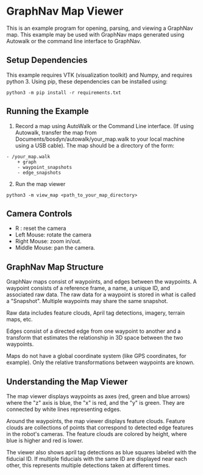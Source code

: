 <!--
Copyright (c) 2022 Boston Dynamics, Inc.  All rights reserved.

Downloading, reproducing, distributing or otherwise using the SDK Software
is subject to the terms and conditions of the Boston Dynamics Software
Development Kit License (20191101-BDSDK-SL).
-->

# GraphNav Map Viewer

This is an example program for opening, parsing, and viewing a GraphNav map. This example may be used with GraphNav maps generated using Autowalk or the command line interface to GraphNav.

## Setup Dependencies

This example requires VTK (visualization toolkit) and Numpy, and requires python 3. Using pip, these dependencies can be installed using:

```
python3 -m pip install -r requirements.txt
```

## Running the Example

1. Record a map using AutoWalk or the Command Line interface. (If using Autowalk, transfer the map from Documents/bosdyn/autowalk/your_map.walk to your local machine using a USB cable). The map should be a directory of the form:

```
- /your_map.walk
    + graph
    - waypoint_snapshots
    - edge_snapshots
```

2. Run the map viewer

```
python3 -m view_map <path_to_your_map_directory>
```

## Camera Controls

- R : reset the camera
- Left Mouse: rotate the camera
- Right Mouse: zoom in/out.
- Middle Mouse: pan the camera.

## GraphNav Map Structure

GraphNav maps consist of waypoints, and edges between the waypoints. A waypoint consists of a reference frame, a name, a unique ID, and associated raw data. The raw data for a waypoint is stored in what is called a "Snapshot". Multiple waypoints may share the same snapshot.

Raw data includes feature clouds, April tag detections, imagery, terrain maps, etc.

Edges consist of a directed edge from one waypoint to another and a transform that estimates the relationship in 3D space between the two waypoints.

Maps do not have a global coordinate system (like GPS coordinates, for example). Only the relative transformations between waypoints are known.

## Understanding the Map Viewer

The map viewer displays waypoints as axes (red, green and blue arrows) where the "z" axis is blue, the "x" is red, and the "y" is green. They are connected by white lines representing edges.

Around the waypoints, the map viewer displays feature clouds. Feature clouds are collections of points that correspond to detected edge features in the robot's cameras. The feature clouds are colored by height, where blue is higher and red is lower.

The viewer also shows april tag detections as blue squares labeled with the fiducial ID. If multiple fiducials with the same ID are displayed near each other, this represents multiple detections taken at different times.
